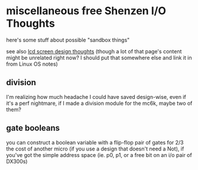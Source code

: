 # miscellaneous free Shenzen I/O Thoughts

here's some stuff about possible "sandbox things"

see also [lcd screen design thoughts](s5qe0-9h2bn-8ear5-5ve0m-ary0n) (though a lot of that page's content might be unrelated right now? I should put that somewhere else and link it in from Linux OS notes)

## division

I'm realizing how much headache I could have saved design-wise, even if it's a perf nightmare, if I made a division module for the mc6k, maybe two of them?

## gate booleans

you can construct a boolean variable with a flip-flop pair of gates for 2/3 the cost of another micro (if you use a design that doesn't need a Not), if you've got the simple address space (ie. p0, p1, or a free bit on an i/o pair of DX300s)
